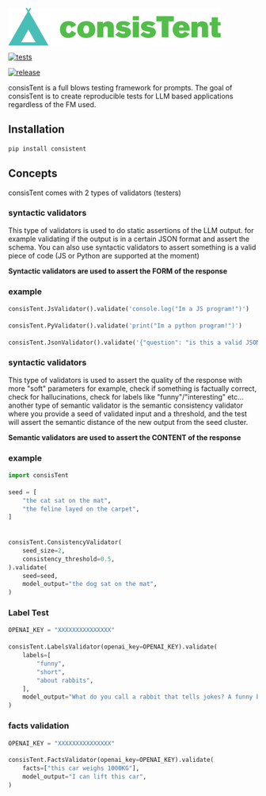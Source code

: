 <img align="center" src="./logo.png">

[![tests](https://github.com/drorIvry/consisTent/actions/workflows/pre-commit.yml/badge.svg)](https://github.com/drorIvry/consisTent/actions/workflows/pre-commit.yml)

[![release](https://github.com/drorIvry/consisTent/actions/workflows/python-publish.yml/badge.svg)](https://github.com/drorIvry/consisTent/actions/workflows/python-publish.yml)

consisTent is a full blows testing framework for prompts. The goal of consisTent is to create reproducible tests for LLM based applications regardless of the FM used.


## Installation

```sh
pip install consistent
```

## Concepts

consisTent comes with 2 types of validators (testers)

### syntactic validators

This type of validators is used to do static assertions of the LLM output. for example validating if the output is in a certain JSON format and assert the schema.
You can also use syntactic validators to assert something is a valid piece of code (JS or Python are supported at the moment)


**Syntactic validators are used to assert the FORM of the response**

### example

```python
consisTent.JsValidator().validate('console.log("Im a JS program!")')

consisTent.PyValidator().validate('print("Im a python program!")')

consisTent.JsonValidator().validate('{"question": "is this a valid JSON?"}')
```

### syntactic validators

This type of validators is used to assert the quality of the response with more "soft" parameters for example, check if something is factually correct, check for hallucinations, check for labels like "funny"/"interesting" etc... another type of semantic validator is the semantic consistency validator where you provide a seed of validated input and a threshold, and the test will assert the semantic distance of the new output from the seed cluster.

**Semantic validators are used to assert the CONTENT of the response**

### example

```python
import consisTent

seed = [
    "the cat sat on the mat",
    "the feline layed on the carpet",
]


consisTent.ConsistencyValidator(
    seed_size=2,
    consistency_threshold=0.5,
).validate(
    seed=seed,
    model_output="the dog sat on the mat",
)
```

### Label Test

```python
OPENAI_KEY = "XXXXXXXXXXXXXXX"

consisTent.LabelsValidator(openai_key=OPENAI_KEY).validate(
    labels=[
        "funny",
        "short",
        "about rabbits",
    ],
    model_output="What do you call a rabbit that tells jokes? A funny bunny!",
)
```

### facts validation

```python
OPENAI_KEY = "XXXXXXXXXXXXXXX"

consisTent.FactsValidator(openai_key=OPENAI_KEY).validate(
    facts=["this car weighs 1000KG"],
    model_output="I can lift this car",
)
```
